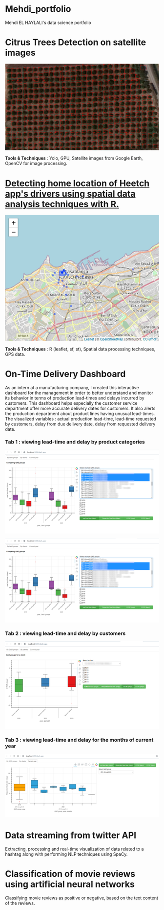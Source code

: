 # Mehdi_portfolio
Mehdi EL HAYLALI's data science portfolio

# Citrus Trees Detection on satellite images
![Citrus Trees Detection by Convolutional Neural Network](images/Yimage2.jpg)  

**Tools & Techniques** : Yolo, GPU, Satellite images from Google Earth, OpenCV for image processing.

# [Detecting home location of Heetch app's drivers using spatial data analysis techniques with R.](http://rpubs.com/MHD/HomeLocationDetection_Rproject)
![A driver's Home location detection](images/HomeLocationDetection_map.png)   

**Tools & Techniques** : R (leaflet, sf, st), Spatial data processing techniques, GPS data. 

# On-Time Delivery Dashboard  
As an intern at a manufacturing company, I created this interactive dashboard for the management in order to better understand and monitor its behavior in terms of production lead-times and delays incurred by customers. This dashboard helps especially the customer service department offer more accurate delivery dates for customers. It also alerts the production department about product lines having unusual lead-times.
The visualized variables : actual production lead-time, lead-time requested by customers, delay from due delivery date, delay from requested delivery date. 

### Tab 1 : viewing lead-time and delay by product categories
<kbd>![](images/dashboardTab1fl.PNG)</kbd>

<kbd><img src="images/dashboardTab1fl.PNG" /></kbd>

### Tab 2 : viewing lead-time and delay by customers
![](images/dashboard_tab2fll.png)

### Tab 3 : viewing lead-time and delay for the months of current year
![](images/dashTab3.PNG)

# Data streaming from twitter API
Extracting, processing and real-time visualization of data related to a hashtag along with performing NLP techniques using SpaCy.

# Classification of movie reviews using artificial neural networks
Classifying movie reviews as positive or negative, based on the text content of the reviews.
